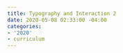 ```yaml
---
title: Typography and Interaction 2
date: 2020-05-08 02:33:00 -04:00
categories:
- '2020'
- curriculum
---
```


